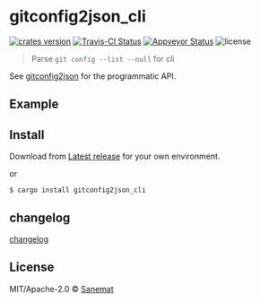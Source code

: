 # gitconfig2json_cli

[![crates version][crates-image]][crates-url] [![Travis-CI Status][travis-image]][travis-url] [![Appveyor Status][appveyor-image]][appveyor-url] ![license][license-image]

> Parse `git config --list --null` for cli

See [gitconfig2json](https://github.com/packsaddle/rust-gitconfig2json) for the programmatic API.

## Example


## Install

Download from [Latest release](https://github.com/packsaddle/rust-gitconfig2json_cli/releases/latest) for your own environment.

or

```
$ cargo install gitconfig2json_cli
```

## changelog

[changelog](./changelog.md)

## License

MIT/Apache-2.0 © [Sanemat](sane.jp)

[travis-url]: https://travis-ci.org/packsaddle/rust-gitconfig2json_cli
[travis-image]: https://img.shields.io/travis/packsaddle/rust-gitconfig2json_cli/master.svg?style=flat-square&label=travis
[appveyor-url]: https://ci.appveyor.com/project/sanemat/rust-gitconfig2json-cli/branch/master
[appveyor-image]: https://img.shields.io/appveyor/ci/sanemat/rust-gitconfig2json-cli/master.svg?style=flat-square&label=appveyor
[crates-url]: https://crates.io/crates/gitconfig2json_cli
[crates-image]: https://img.shields.io/crates/v/gitconfig2json_cli.svg?style=flat-square
[license-image]: https://img.shields.io/crates/l/gitconfig2json_cli.svg?style=flat-square
